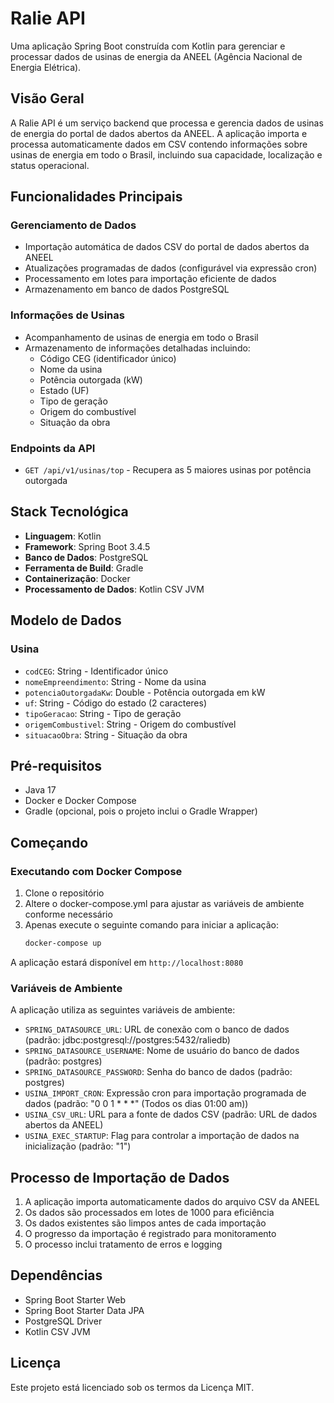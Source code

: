 # Ralie API

Uma aplicação Spring Boot construída com Kotlin para gerenciar e processar dados de usinas de energia da ANEEL (Agência Nacional de Energia Elétrica).

## Visão Geral

A Ralie API é um serviço backend que processa e gerencia dados de usinas de energia do portal de dados abertos da ANEEL. A aplicação importa e processa automaticamente dados em CSV contendo informações sobre usinas de energia em todo o Brasil, incluindo sua capacidade, localização e status operacional.

## Funcionalidades Principais

### Gerenciamento de Dados
- Importação automática de dados CSV do portal de dados abertos da ANEEL
- Atualizações programadas de dados (configurável via expressão cron)
- Processamento em lotes para importação eficiente de dados
- Armazenamento em banco de dados PostgreSQL

### Informações de Usinas
- Acompanhamento de usinas de energia em todo o Brasil
- Armazenamento de informações detalhadas incluindo:
  - Código CEG (identificador único)
  - Nome da usina
  - Potência outorgada (kW)
  - Estado (UF)
  - Tipo de geração
  - Origem do combustível
  - Situação da obra

### Endpoints da API
- `GET /api/v1/usinas/top` - Recupera as 5 maiores usinas por potência outorgada

## Stack Tecnológica

- **Linguagem**: Kotlin
- **Framework**: Spring Boot 3.4.5
- **Banco de Dados**: PostgreSQL
- **Ferramenta de Build**: Gradle
- **Containerização**: Docker
- **Processamento de Dados**: Kotlin CSV JVM

## Modelo de Dados

### Usina
- `codCEG`: String - Identificador único
- `nomeEmpreendimento`: String - Nome da usina
- `potenciaOutorgadaKw`: Double - Potência outorgada em kW
- `uf`: String - Código do estado (2 caracteres)
- `tipoGeracao`: String - Tipo de geração
- `origemCombustivel`: String - Origem do combustível
- `situacaoObra`: String - Situação da obra

## Pré-requisitos

- Java 17
- Docker e Docker Compose
- Gradle (opcional, pois o projeto inclui o Gradle Wrapper)

## Começando

### Executando com Docker Compose

1. Clone o repositório
2. Altere o docker-compose.yml para ajustar as variáveis de ambiente conforme necessário
3. Apenas execute o seguinte comando para iniciar a aplicação:
   ```bash
   docker-compose up
   ```

A aplicação estará disponível em `http://localhost:8080`

### Variáveis de Ambiente

A aplicação utiliza as seguintes variáveis de ambiente:
- `SPRING_DATASOURCE_URL`: URL de conexão com o banco de dados (padrão: jdbc:postgresql://postgres:5432/raliedb)
- `SPRING_DATASOURCE_USERNAME`: Nome de usuário do banco de dados (padrão: postgres)
- `SPRING_DATASOURCE_PASSWORD`: Senha do banco de dados (padrão: postgres)
- `USINA_IMPORT_CRON`: Expressão cron para importação programada de dados (padrão: "0 0 1 * * *" (Todos os dias 01:00 am))
- `USINA_CSV_URL`: URL para a fonte de dados CSV (padrão: URL de dados abertos da ANEEL)
- `USINA_EXEC_STARTUP`: Flag para controlar a importação de dados na inicialização (padrão: "1")

## Processo de Importação de Dados

1. A aplicação importa automaticamente dados do arquivo CSV da ANEEL
2. Os dados são processados em lotes de 1000 para eficiência
3. Os dados existentes são limpos antes de cada importação
4. O progresso da importação é registrado para monitoramento
5. O processo inclui tratamento de erros e logging

## Dependências

- Spring Boot Starter Web
- Spring Boot Starter Data JPA
- PostgreSQL Driver
- Kotlin CSV JVM

## Licença

Este projeto está licenciado sob os termos da Licença MIT.